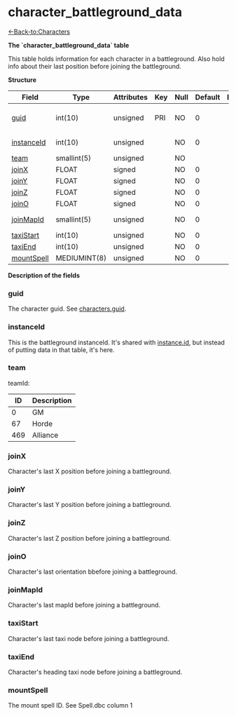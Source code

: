 # character\_battleground\_data

[<-Back-to:Characters](database-characters.md)

**The \`character\_battleground\_data\` table**

This table holds information for each character in a battleground. Also hold info about their last position before joining the battleground.

**Structure**

| Field            | Type         | Attributes | Key | Null | Default | Extra | Comment                  |
|------------------|--------------|------------|-----|------|---------|-------|--------------------------|
| [guid][1]        | int(10)      | unsigned   | PRI | NO   | 0       |       | Global Unique Identifier |
| [instanceId][2]  | int(10)      | unsigned   |     | NO   | 0       |       | Instance Identifier      |
| [team][3]        | smallint(5)  | unsigned   |     | NO   |         |       |                          |
| [joinX][4]       | FLOAT        | signed     |     | NO   | 0       |       |                          |
| [joinY][5]       | FLOAT        | signed     |     | NO   | 0       |       |                          |
| [joinZ][6]       | FLOAT        | signed     |     | NO   | 0       |       |                          |
| [joinO][7]       | FLOAT        | signed     |     | NO   | 0       |       |                          |
| [joinMapId][8]   | smallint(5)  | unsigned   |     | NO   | 0       |       | Map Identifier           |
| [taxiStart][9]   | int(10)      | unsigned   |     | NO   | 0       |       |                          |
| [taxiEnd][10]    | int(10)      | unsigned   |     | NO   | 0       |       |                          |
| [mountSpell][11] | MEDIUMINT(8) | unsigned   |     | NO   | 0       |       |                          |

[1]: #guid
[2]: #instanceid
[3]: #team
[4]: #joinx
[5]: #joiny
[6]: #joinz
[7]: #joino
[8]: #joinmapid
[9]: #taxistart
[10]: #taxiend
[11]: #mountspell

**Description of the fields**

### guid

The character guid. See [characters.guid](2129969.html#characters(table)-id).

### instanceId

This is the battleground instanceId. It's shared with [instance.id](instance_2130197.html#instance-id), but instead of putting data in that table, it's here.

### team

teamId:

| ID  | Description |
|-----|-------------|
| 0   | GM          |
| 67  | Horde       |
| 469 | Alliance    |

### joinX

Character's last X position before joining a battleground.

### joinY

Character's last Y position before joining a battleground.

### joinZ

Character's last Z position before joining a battleground.

### joinO

Character's last orientation bbefore joining a battleground.

### joinMapId

Character's last mapId before joining a battleground.

### taxiStart

Character's last taxi node before joining a battleground.

### taxiEnd

Character's heading taxi node before joining a battleground.

### mountSpell

The mount spell ID. See Spell.dbc column 1
